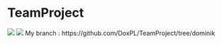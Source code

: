 # TeamProject
<img src = "https://www.dropbox.com/s/xig4uk6uhlu2uvv/Screenshot_2019-02-28-23-53-14-714_com.example.student.teamproject.png?dl=0" />
<img src = "https://www.dropbox.com/s/p70aagkme29lvyg/Screenshot_2019-02-28-23-53-10-074_com.example.student.teamproject.png?dl=0" />
My branch : https://github.com/DoxPL/TeamProject/tree/dominik
